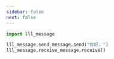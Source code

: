 ```yaml
---
sidebar: false
next: false
---
```

<BlogInfo/>






```python
import lll_message

lll_message.send_message.send("你好，")
lll_message.receive_message.receive()
```






<ActionBox />
        
<style>#top-box {margin-top:0.5rem!important;}</style>